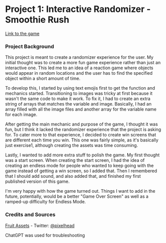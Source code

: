 # Project 1: Interactive Randomizer - Smoothie Rush

[Link to the game](https://eloy-y.github.io/ixd_art356/projects/project1/)

### Project Background
This project is meant to create a randomizer experience for the user. My initial thought was to create a more fun game experience rather than just an interactive one. This led me to an idea of a reaction game where objects would appear in random locations and the user has to find the specified object within a short amount of time. 

To develop this, I started by using text emojis first to get the function and mechanics started. Transitioning to images was tricky at first because it wasn't the same code to make it work. To fix it, I had to create an extra string of arrays that matches the variable and image. Basically, I had an array filled with all the image files and another array for the variable name for each image.

After getting the main mechanic and purpose of the game, I thought it was fun, but I think it lacked the randomizer experience that the project is asking for. To cater more to that experience, I decided to create win screens that are different each time you win. This one was fairly simple, as it's basically just exercise1, although creating the assets was time consuming. 

Lastly, I wanted to add more extra stuff to polish the game. My first thought was a start screen. When creating the start screen, I had the idea of creating an endless mode for people who wanted to keep going with the game instead of getting a win screen, so I added that. Then I remembered that I should add sound, and also added that, and finished my first published version of this game.

I'm very happy with how the game turned out. Things I want to add in the future, potentially, would be a better "Game Over Screen" as well as a ramped-up difficulty for Endless Mode.

### Credits and Sources
[Fruit Assets](https://dantepixels.itch.io/small-fruits-asset-16x16) - Twitter: [@pixelhead](https://x.com/Pixelahead)

ChatGPT was used for troubleshooting
